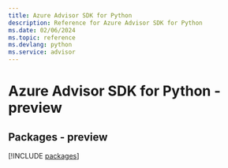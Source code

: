 ```yaml
---
title: Azure Advisor SDK for Python
description: Reference for Azure Advisor SDK for Python
ms.date: 02/06/2024
ms.topic: reference
ms.devlang: python
ms.service: advisor
---
```

# Azure Advisor SDK for Python - preview
## Packages - preview
[!INCLUDE [packages](advisor-index.md)]
